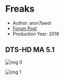 # Freaks

* Author: aron7awol
* [Forum Post](https://www.avsforum.com/threads/bass-eq-for-filtered-movies.2995212/post-58968824)
* Production Year: 2018

## DTS-HD MA 5.1

![img 0](https://i.imgur.com/lprgVPF.jpg)

![img 1](https://i.imgur.com/F1OUUNy.png)

